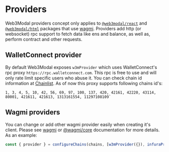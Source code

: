 # Providers

Web3Modal providers concept only applies to [`@web3modal/react`](../react/installation.md) and [`@web3modal/html`](../html-js/installation.md) packages that use [wagmi](https://wagmi.sh). Providers add http (or websocket) rpc support to fetch data like ens and balance, as well as, perform contract and other requests.

## WalletConnect provider

By default Web3Modal exposes `w3mProvider` which uses WalletConnect's rpc proxy `https://rpc.walletconnect.com`. This rpc is free to use and will only rate limit specific users who abuse it. You can check chain id information at [Chainlist](https://chainlist.org). As of now this proxy supports following chains id's:

```
1, 3, 4, 5, 10, 42, 56, 69, 97, 100, 137, 420, 42161, 42220, 43114, 80001, 421611, 421613, 1313161554, 11297108109`
```

## Wagmi providers

You can change or add other wagmi provider easily when creating it's client. Please see [wagmi](https://wagmi.sh/react/providers/configuring-chains) or [@wagmi/core](https://wagmi.sh/core/providers/configuring-chains) documentation for more details. As an example:

```ts
const { provider } = configureChains(chains, [w3mProvider({}), infuraProvider({})])
```
